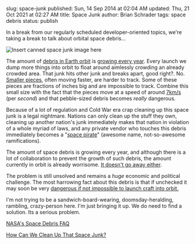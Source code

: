 slug: space-junk
published: Sun, 14 Sep 2014 at 02:04 AM
updated: Thu, 21 Oct 2021 at 02:27 AM
title: Space Junk
author: Brian Schrader
tags: space debris
status: publish

In a break from our regularly scheduled developer-oriented topics, we're taking a break to talk about orbital space debris...

![Insert canned space junk image here](http://brianschrader.com/images/blog/space_junk.jpeg)

The amount of [debris in Earth orbit][space debris] is [growing every year][formation]. Every launch we dump more things into orbit to float around aimlessly crowding an already crowded area. That junk hits other junk and breaks apart, good right?. No. [Smaller pieces][size], often moving faster, are harder to track. Some of these pieces are fractions of inches big and are impossible to track. Combine this small size with the fact that the pieces move at a speed of around [7km/s][speed] (per *second*) and that pebble-sized debris becomes *really* dangerous.

[speed]:http://orbitaldebris.jsc.nasa.gov/faqs.html#7
[size]:http://orbitaldebris.jsc.nasa.gov/faqs.html#3
[formation]:http://orbitaldebris.jsc.nasa.gov/faqs.html#5
[space debris]:http://en.wikipedia.org/wiki/Space_debris

Because of a lot of regulation and Cold War era crap cleaning up this space junk is a legal nightmare. Nations can only clean up the stuff they own, cleaning up another nation's junk immediately makes that nation in violation of a whole myriad of laws, and any private vendor who touches this debris immediately becomes a "[space pirate][sp]" (awesome name, not-so-awesome ramifications).

[sp]:http://en.wikipedia.org/wiki/Space_pirate

The amount of space debris is growing every year, and although there is a lot of collaboration to prevent the growth of such debris, the amount currently in orbit is already worrisome. [It doesn't go away either][longevity].

[longevity]:http://orbitaldebris.jsc.nasa.gov/faqs.html#12

The problem is still unsolved and remains a *huge* economic and political challenge. The most harrowing fact about this debris is that if unchecked it may soon be very [dangerous if not impossible to launch craft into orbit.][problems]

I'm not trying to be a sandwich-board-wearing, doomsday-heralding, rambling, crazy-person here. I'm just bringing it up. We do need to find a solution. Its a serious problem.

[problems]:http://www.newscientist.com/article/dn18050-space-debris-threat-to-future-launches.html#.U_AtxEuzsgo 

[NASA's Space Debris FAQ](http://orbitaldebris.jsc.nasa.gov/faqs.html)

[How Can We Clean Up That Space Junk?](http://www.universetoday.com/113884/how-can-we-clean-up-that-space-junk/)